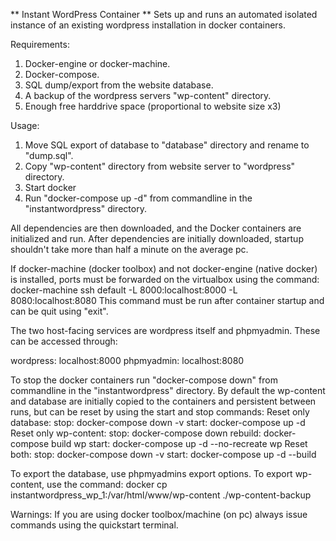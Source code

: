 ** Instant WordPress Container **
Sets up and runs an automated isolated instance of an existing wordpress installation in docker containers.

Requirements:
1. Docker-engine or docker-machine.
2. Docker-compose.
3. SQL dump/export from the website database.
4. A backup of the wordpress servers "wp-content" directory.
5. Enough free harddrive space (proportional to website size x3)

Usage:
1. Move SQL export of database to "database" directory and rename to "dump.sql".
2. Copy "wp-content" directory from website server to "wordpress" directory.
3. Start docker
4. Run "docker-compose up -d" from commandline in the "instantwordpress" directory.

All dependencies are then downloaded, and the Docker containers are initialized and run.
After dependencies are initially downloaded, startup shouldn't take more than half a minute on the average pc.

If docker-machine (docker toolbox) and not docker-engine (native docker) is installed, ports must be forwarded on the virtualbox using the command:
docker-machine ssh default -L 8000:localhost:8000 -L 8080:localhost:8080
This command must be run after container startup and can be quit using "exit".

The two host-facing services are wordpress itself and phpmyadmin.
These can be accessed through:

wordpress: localhost:8000
phpmyadmin: localhost:8080

To stop the docker containers run "docker-compose down" from commandline in the "instantwordpress" directory.
By default the wp-content and database are initially copied to the containers and persistent between runs, but can be reset by using the start and stop commands:
Reset only database:
	stop: docker-compose down -v
	start: docker-compose up -d
Reset only wp-content:
	stop: docker-compose down
	rebuild: docker-compose build wp
	start: docker-compose up -d --no-recreate wp
Reset both:
	stop: docker-compose down -v
	start: docker-compose up -d --build

To export the database, use phpmyadmins export options.
To export wp-content, use the command: docker cp instantwordpress_wp_1:/var/html/www/wp-content ./wp-content-backup


Warnings:
If you are using docker toolbox/machine (on pc) always issue commands using the quickstart terminal.